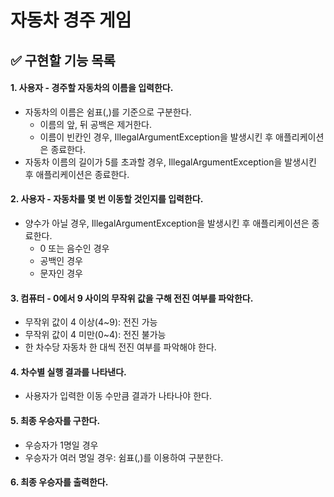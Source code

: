 # 자동차 경주 게임

## ✅ 구현할 기능 목록

#### 1. 사용자 - 경주할 자동차의 이름을 입력한다.
- 자동차의 이름은 쉼표(,)를 기준으로 구분한다.
  - 이름의 앞, 뒤 공백은 제거한다.
  - 이름이 빈칸인 경우, IllegalArgumentException을 발생시킨 후 애플리케이션은 종료한다.
- 자동차 이름의 길이가 5를 초과할 경우, IllegalArgumentException을 발생시킨 후 애플리케이션은 종료한다.

#### 2. 사용자 - 자동차를 몇 번 이동할 것인지를 입력한다.
- 양수가 아닐 경우, IllegalArgumentException을 발생시킨 후 애플리케이션은 종료한다.
  - 0 또는 음수인 경우
  - 공백인 경우
  - 문자인 경우

#### 3. 컴퓨터 - 0에서 9 사이의 무작위 값을 구해 전진 여부를 파악한다.
- 무작위 값이 4 이상(4~9): 전진 가능
- 무작위 값이 4 미만(0~4): 전진 불가능
- 한 차수당 자동차 한 대씩 전진 여부를 파악해야 한다.

#### 4. 차수별 실행 결과를 나타낸다.
- 사용자가 입력한 이동 수만큼 결과가 나타나야 한다.

#### 5. 최종 우승자를 구한다.
- 우승자가 1명일 경우
- 우승자가 여러 명일 경우: 쉼표(,)를 이용하여 구분한다.

#### 6. 최종 우승자를 출력한다.

